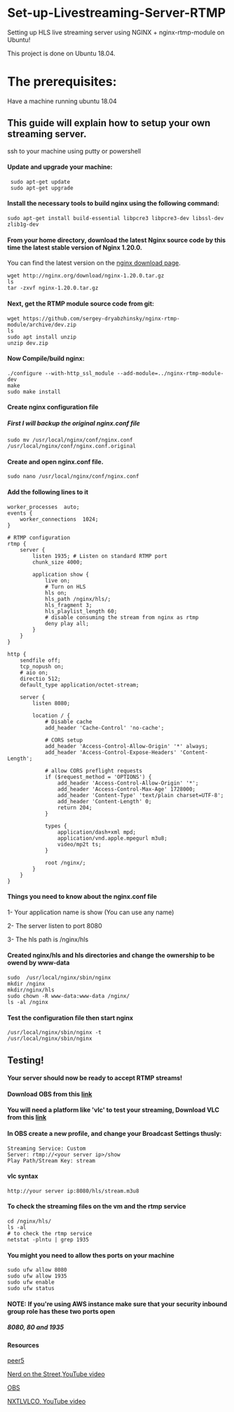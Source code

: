 # Set-up-Livestreaming-Server-RTMP
Setting up HLS live streaming server using NGINX + nginx-rtmp-module on Ubuntu!

This project is done on Ubuntu 18.04.

# The prerequisites:
Have a machine running ubuntu 18.04

## This guide will explain how to setup your own streaming server.
ssh to your machine using putty or powershell
#### Update and upgrade your machine:
```
 sudo apt-get update
 sudo apt-get upgrade
 ```
 #### Install the necessary tools to build nginx using the following command:
 ```
 sudo apt-get install build-essential libpcre3 libpcre3-dev libssl-dev zlib1g-dev
 ```
 ####   From your home directory, download the latest Nginx source code by this time the latest stable version of Nginx 1.20.0.
 You can find the latest version on the [nginx download page](http://nginx.org/en/download.html).
 ```
 wget http://nginx.org/download/nginx-1.20.0.tar.gz
 ls
 tar -zxvf nginx-1.20.0.tar.gz
 ```
 #### Next, get the RTMP module source code from git:
 ```
 wget https://github.com/sergey-dryabzhinsky/nginx-rtmp-module/archive/dev.zip
 ls
 sudo apt install unzip
 unzip dev.zip
 ```
 
 #### Now Compile/build nginx:
 ```
 ./configure --with-http_ssl_module --add-module=../nginx-rtmp-module-dev
 make
sudo make install
```
#### Create nginx configuration file
##### First I will backup the original nginx.conf file
```
sudo mv /usr/local/nginx/conf/nginx.conf /usr/local/nginx/conf/nginx.conf.original
```
#### Create and open nginx.conf file.  
```
sudo nano /usr/local/nginx/conf/nginx.conf
```
#### Add the following lines to it
```
worker_processes  auto;
events {
    worker_connections  1024;
}

# RTMP configuration
rtmp {
    server {
        listen 1935; # Listen on standard RTMP port
        chunk_size 4000;

        application show {
            live on;
            # Turn on HLS
            hls on;
            hls_path /nginx/hls/;
            hls_fragment 3;
            hls_playlist_length 60;
            # disable consuming the stream from nginx as rtmp
            deny play all;
        }
    }
}

http {
    sendfile off;
    tcp_nopush on;
    # aio on;
    directio 512;
    default_type application/octet-stream;

    server {
        listen 8080;

        location / {
            # Disable cache
            add_header 'Cache-Control' 'no-cache';

            # CORS setup
            add_header 'Access-Control-Allow-Origin' '*' always;
            add_header 'Access-Control-Expose-Headers' 'Content-Length';

            # allow CORS preflight requests
            if ($request_method = 'OPTIONS') {
                add_header 'Access-Control-Allow-Origin' '*';
                add_header 'Access-Control-Max-Age' 1728000;
                add_header 'Content-Type' 'text/plain charset=UTF-8';
                add_header 'Content-Length' 0;
                return 204;
            }

            types {
                application/dash+xml mpd;
                application/vnd.apple.mpegurl m3u8;
                video/mp2t ts;
            }

            root /nginx/;
        }
    }
}
```
#### Things you need to know about the nginx.conf file
1- Your application name is show (You can use any name)

2- The server listen to port 8080

3- The hls path is /nginx/hls
#### Created nginx/hls and hls directories and change the ownership to be owend by www-data 
```
sudo  /usr/local/nginx/sbin/nginx
mkdir /nginx
mkdir/nginx/hls
sudo chown -R www-data:www-data /nginx/
ls -al /nginx
```

#### Test the configuration file then start nginx
```
/usr/local/nginx/sbin/nginx -t
/usr/local/nginx/sbin/nginx 
```
## Testing!
#### Your server should now be ready to accept RTMP streams!
#### Download OBS from this [link](https://obsproject.com/download)
#### You will need a platform  like 'vlc' to test your streaming, Download VLC from this [link](https://www.videolan.org/vlc/index.en_GB.html)

#### In OBS create a new profile, and change your Broadcast Settings thusly:
```
Streaming Service: Custom
Server: rtmp://<your server ip>/show
Play Path/Stream Key: stream
```
#### vlc syntax
``` 
http://your server ip:8080/hls/stream.m3u8
```

#### To check the streaming files on the vm and the rtmp service
```
cd /nginx/hls/
ls -al
# to check the rtmp service 
netstat -plntu | grep 1935
```

#### You might you need to allow thes ports on your machine
```
sudo ufw allow 8080
sudo ufw allow 1935
sudo ufw enable
sudo ufw status 
```
#### NOTE: If you're using AWS instance make sure that your security inbound group role has these two ports open
##### 8080, 80 and 1935

#### Resources 
[peer5](https://docs.peer5.com/guides/setting-up-hls-live-streaming-server-using-nginx/)

[Nerd on the Street,YouTube video](https://www.youtube.com/watch?v=Y-9kVF6bWr4)

[OBS](https://obsproject.com/forum/resources/how-to-set-up-your-own-private-rtmp-server-using-nginx.50/)

[NXTLVLCO, YouTube video](https://www.youtube.com/watch?v=O9ZN7AeOq2I)


 

  
  
